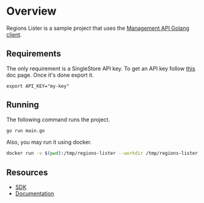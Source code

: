 # Overview

Regions Lister is a sample project that uses the [Management API Golang client](https://github.com/singlestore-labs/singlestore-go).

## Requirements

The only requirement is a SingleStore API key. To get an API key follow [this](https://docs.singlestore.com/managed-service/en/reference/management-api.html#generate-an-api-key-729524) doc page. Once it's done export it.

```
export API_KEY="my-key"
```

## Running

The following command runs the project.

```bash
go run main.go
```

Also, you may run it using docker.

```bash
docker run -v $(pwd):/tmp/regions-lister --workdir /tmp/regions-lister -e API_KEY=${API_KEY} golang:1.17 go run main.go
```

## Resources

 * [SDK](https://github.com/singlestore-labs/singlestore-go)
 * [Documentation](https://docs.singlestore.com/managed-service/en/reference/management-api.html#generate-an-api-key-729524)
